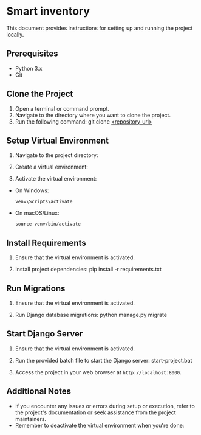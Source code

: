 # Smart inventory

This document provides instructions for setting up and running the project locally.

## Prerequisites

- Python 3.x
- Git

## Clone the Project

1. Open a terminal or command prompt.
2. Navigate to the directory where you want to clone the project.
3. Run the following command:
git clone [<repository_url>](https://github.com/nyashaChiza/smart-inventory.git)

## Setup Virtual Environment

1. Navigate to the project directory:
2. Create a virtual environment:

3. Activate the virtual environment:
- On Windows:
  ```
  venv\Scripts\activate
  ```
- On macOS/Linux:
  ```
  source venv/bin/activate
  ```

## Install Requirements

1. Ensure that the virtual environment is activated.

2. Install project dependencies:
pip install -r requirements.txt


## Run Migrations

1. Ensure that the virtual environment is activated.

2. Run Django database migrations:
python manage.py migrate


## Start Django Server

1. Ensure that the virtual environment is activated.

2. Run the provided batch file to start the Django server:
start-project.bat


3. Access the project in your web browser at `http://localhost:8000`.

## Additional Notes

- If you encounter any issues or errors during setup or execution, refer to the project's documentation or seek assistance from the project maintainers.
- Remember to deactivate the virtual environment when you're done:


